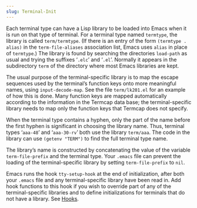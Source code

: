 ```yaml
---
slug: Terminal-Init
---
```


Each terminal type can have a Lisp library to be loaded into Emacs when it is run on that type of terminal. For a terminal type named `termtype`, the library is called `term/termtype`. (If there is an entry of the form `(termtype . alias)` in the `term-file-aliases` association list, Emacs uses `alias` in place of `termtype`.) The library is found by searching the directories `load-path` as usual and trying the suffixes ‘`.elc`’ and ‘`.el`’. Normally it appears in the subdirectory `term` of the directory where most Emacs libraries are kept.

The usual purpose of the terminal-specific library is to map the escape sequences used by the terminal’s function keys onto more meaningful names, using `input-decode-map`. See the file `term/lk201.el` for an example of how this is done. Many function keys are mapped automatically according to the information in the Termcap data base; the terminal-specific library needs to map only the function keys that Termcap does not specify.

When the terminal type contains a hyphen, only the part of the name before the first hyphen is significant in choosing the library name. Thus, terminal types ‘`aaa-48`’ and ‘`aaa-30-rv`’ both use the library `term/aaa`. The code in the library can use `(getenv "TERM")` to find the full terminal type name.

The library’s name is constructed by concatenating the value of the variable `term-file-prefix` and the terminal type. Your `.emacs` file can prevent the loading of the terminal-specific library by setting `term-file-prefix` to `nil`.

Emacs runs the hook `tty-setup-hook` at the end of initialization, after both your `.emacs` file and any terminal-specific library have been read in. Add hook functions to this hook if you wish to override part of any of the terminal-specific libraries and to define initializations for terminals that do not have a library. See [Hooks](/docs/emacs/Hooks).
